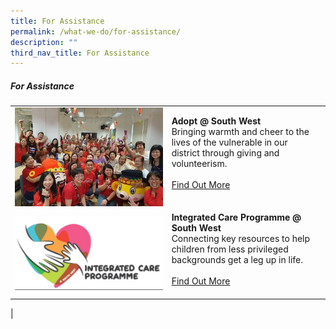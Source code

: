 ```yaml
---
title: For Assistance
permalink: /what-we-do/for-assistance/
description: ""
third_nav_title: For Assistance
---
```

##### For Assistance



| ||  |
| -------- | -------- | -------- |
| ![adopt](/images/What%20We%20Do/For%20Assistant/Adopt%20@%20South%20West/For%20Assistance%20-%20Adopt%20@%20SW%20-%20coca%20cola%20photo.jpg)     |   **Adopt @ South West**<br> Bringing warmth and cheer to the lives of the vulnerable in our district through giving and volunteerism.<br><br> [Find Out More](/what-we-do/for-assistance/adopt/)<br><br> |      |
|![ICP](/images/What%20We%20Do/For%20Assistant/Integrated%20Care%20Prog%20(ICP)@SW/Integrated%20Care%20Programme%20(ICP)%20@%20South%20West%20P5.jpg)| **Integrated Care Programme @ South West**<br> Connecting key resources to help children from less privileged backgrounds get a leg up in life. <br><br> [Find Out More](/what-we-do/for-assistance/icp/)<br><br> |
|